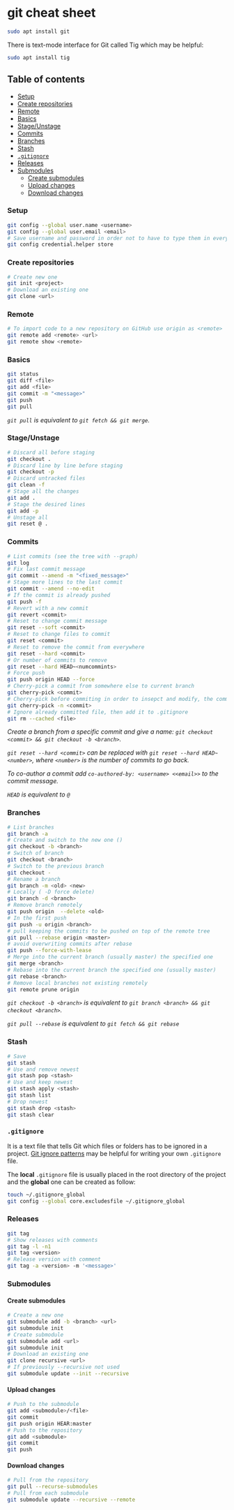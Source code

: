 # git cheat sheet
```sh
sudo apt install git
```
There is text-mode interface for Git called Tig which may be helpful:
```sh
sudo apt install tig
```

## Table of contents
* [Setup](#Setup)
* [Create repositories](#Create-repositories)
* [Remote](#Remote)
* [Basics](#Basics)
* [Stage/Unstage](#Stage/Unstage)
* [Commits](#Commits)
* [Branches](#Branches)
* [Stash](#Stash)
* [`.gitignore`](#gitignore)
* [Releases](#Releases)
* [Submodules](#Submodules)
  * [Create submodules](#Create-submodules)
  * [Upload changes](#Upload-changes)
  * [Download changes](#Download-changes)


### Setup
```sh
git config --global user.name <username>
git config --global user.email <email>
# Save username and password in order not to have to type them in every push
git config credential.helper store
```

### Create repositories
```sh
# Create new one
git init <project>
# Download an existing one
git clone <url>
```

### Remote
```sh
# To import code to a new repository on GitHub use origin as <remote>
git remote add <remote> <url>
git remote show <remote>
```

### Basics
```sh
git status
git diff <file>
git add <file>
git commit -m "<message>"
git push
git pull
```
*`git pull` is equivalent to `git fetch && git merge`.*

### Stage/Unstage
```sh
# Discard all before staging
git checkout .
# Discard line by line before staging
git checkout -p
# Discard untracked files
git clean -f
# Stage all the changes
git add .
# Stage the desired lines
git add -p
# Unstage all
git reset @ .
```

### Commits
```sh
# List commits (see the tree with --graph)
git log
# Fix last commit message
git commit --amend -m "<fixed_message>"
# Stage more lines to the last commit
git commit --amend --no-edit
# If the commit is already pushed
git push -f
# Revert with a new commit
git revert <commit>
# Reset to change commit message
git reset --soft <commit>
# Reset to change files to commit
git reset <commit>
# Reset to remove the commit from everywhere
git reset --hard <commit>
# Or number of commits to remove
git reset --hard HEAD~<numcommints>
# Force push
git push origin HEAD --force
# Cherry-pick a commit from somewhere else to current branch
git cherry-pick <commit>
# Cherry-pick before commiting in order to insepct and modify, the commit message will have been stored
git cherry-pick -n <commit>
# Ignore already committed file, then add it to .gitignore
git rm --cached <file>
```
*Create a branch from a specific commit and give a name:
`git checkout <commit> && git checkout -b <branch>`.*

*`git reset --hard <commit>` can be replaced with `git reset --hard HEAD~<number>`, where `<number>` is the number of commits to go back.*

*To co-author a commit add `co-authored-by: <username> <<email>>` to the commit message.*

*`HEAD` is equivalent to `@`*

### Branches
```sh
# List branches
git branch -a
# Create and switch to the new one ()
git checkout -b <branch>
# Switch of branch
git checkout <branch>
# Switch to the previous branch
git checkout -
# Rename a branch
git branch -m <old> <new>
# Locally ( -D force delete)
git branch -d <branch>
# Remove branch remotely
git push origin  --delete <old>
# In the first push
git push -u origin <branch>
# pull keeping the commits to be pushed on top of the remote tree
git pull --rebase origin <master>
# avoid overwriting commits after rebase
git push --force-with-lease
# Merge into the current branch (usually master) the specified one
git merge <branch>
# Rebase into the current branch the specified one (usually master)
git rebase <branch>
# Remove local branches not existing remotely
git remote prune origin
```
*`git checkout -b <branch>` is equivalent to `git branch <branch> && git checkout <branch>`.*

*`git pull --rebase` is equivalent to `git fetch && git rebase`*


### Stash
```sh
# Save
git stash
# Use and remove newest
git stash pop <stash>
# Use and keep newest
git stash apply <stash>
git stash list
# Drop newest
git stash drop <stash>
git stash clear
```

### `.gitignore`
It is a text file that tells Git which files or folders has to be ignored in a project. [Git ignore patterns](https://www.atlassian.com/git/tutorials/saving-changes/gitignore#git-ignore-patterns) may be helpful for writing your own `.gitignore` file.

The **local** `.gitignore` file is usually placed in the root directory of the project and the **global** one can be created as follow:
```sh
touch ~/.gitignore_global
git config --global core.excludesfile ~/.gitignore_global
```

### Releases
```sh
git tag
# Show releases with comments
git tag -l -n1
git tag <version>
# Release version with comment
git tag -a <version> -m '<message>'
```

### Submodules
#### Create submodules
```sh
# Create a new one
git submodule add -b <branch> <url>
git submodule init
# Create submodule
git submodule add <url>
git submodule init
# Download an existing one
git clone recursive <url>
# If previously --recursive not used
git submodule update --init --recursive
```
#### Upload changes
```sh
# Push to the submodule
git add <submodule>/<file>
git commit
git push origin HEAR:master
# Push to the repository
git add <submodule>
git commit
git push
```
#### Download changes
```sh
# Pull from the repository
git pull --recurse-submodules
# Pull from each submodule
git submodule update --recursive --remote
```
